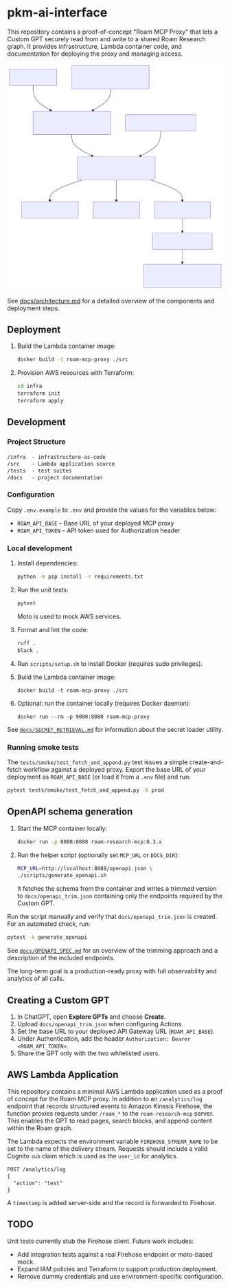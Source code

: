 # pkm-ai-interface

This repository contains a proof-of-concept "Roam MCP Proxy" that lets a Custom GPT securely read from and write to a shared Roam Research graph. It provides infrastructure, Lambda container code, and documentation for deploying the proxy and managing access.

![Architecture diagram](docs/architecture.svg)

See [docs/architecture.md](docs/architecture.md) for a detailed overview of the components and deployment steps.

## Deployment

1. Build the Lambda container image:
   ```bash
   docker build -t roam-mcp-proxy ./src
   ```
2. Provision AWS resources with Terraform:
   ```bash
   cd infra
   terraform init
   terraform apply
   ```

## Development

   
### Project Structure   
```
/infra  - infrastructure-as-code
/src    - Lambda application source
/tests  - test suites
/docs   - project documentation
```

### Configuration

Copy `.env.example` to `.env` and provide the values for the variables below:

- `ROAM_API_BASE` – Base URL of your deployed MCP proxy
- `ROAM_API_TOKEN` – API token used for Authorization header

### Local development

1. Install dependencies:
   ```bash
   python -m pip install -r requirements.txt
   ```
2. Run the unit tests:
   ```bash
   pytest
   ```
   Moto is used to mock AWS services.

3. Format and lint the code:
   ```bash
   ruff .
   black .
   ```
4. Run `scripts/setup.sh` to install Docker (requires sudo privileges).
5. Build the Lambda container image:
   ```
   docker build -t roam-mcp-proxy ./src
   ```
6. Optional: run the container locally (requires Docker daemon):
   ```
   docker run --rm -p 9000:8080 roam-mcp-proxy
   ```
   
See [`docs/SECRET_RETRIEVAL.md`](docs/SECRET_RETRIEVAL.md) for information about the secret loader utility.

### Running smoke tests

The `tests/smoke/test_fetch_and_append.py` test issues a simple create-and-fetch workflow against a deployed proxy. Export the base URL of your deployment as `ROAM_API_BASE` (or load it from a `.env` file) and run:

```bash
pytest tests/smoke/test_fetch_and_append.py -k prod
```

## OpenAPI schema generation

1. Start the MCP container locally:
   ```bash
   docker run -p 8088:8088 roam-research-mcp:0.3.x
   ```
2. Run the helper script (optionally set `MCP_URL` or `DOCS_DIR`):
   ```bash
   MCP_URL=http://localhost:8088/openapi.json \
   ./scripts/generate_openapi.sh
   ```
   It fetches the schema from the container and writes a trimmed version to
   `docs/openapi_trim.json` containing only the endpoints required by the Custom GPT.

Run the script manually and verify that `docs/openapi_trim.json` is created.
For an automated check, run:
```bash
pytest -k generate_openapi
```

See [`docs/OPENAPI_SPEC.md`](docs/OPENAPI_SPEC.md) for an overview of the trimming approach and a description of the included endpoints.

The long-term goal is a production-ready proxy with full observability and analytics of all calls.

## Creating a Custom GPT

1. In ChatGPT, open **Explore GPTs** and choose **Create**.
2. Upload `docs/openapi_trim.json` when configuring Actions.
3. Set the base URL to your deployed API Gateway URL (`ROAM_API_BASE`).
4. Under Authentication, add the header `Authorization: Bearer <ROAM_API_TOKEN>`.
5. Share the GPT only with the two whitelisted users.

## AWS Lambda Application

This repository contains a minimal AWS Lambda application used as a proof of concept for the Roam MCP proxy. In addition to an `/analytics/log` endpoint that records structured events to Amazon Kinesis Firehose, the function proxies requests under `/roam_*` to the `roam-research-mcp` server. This enables the GPT to read pages, search blocks, and append content within the Roam graph.

The Lambda expects the environment variable `FIREHOSE_STREAM_NAME` to be set to the name of the delivery stream. Requests should include a valid Cognito `sub` claim which is used as the `user_id` for analytics.

```
POST /analytics/log
{
  "action": "test"
}
```

A `timestamp` is added server-side and the record is forwarded to Firehose.


## TODO

Unit tests currently stub the Firehose client. Future work includes:

- Add integration tests against a real Firehose endpoint or moto-based mock.
- Expand IAM policies and Terraform to support production deployment.
- Remove dummy credentials and use environment-specific configuration.

